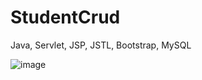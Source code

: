 # StudentCrud
Java, Servlet, JSP, JSTL, Bootstrap, MySQL


![image](https://user-images.githubusercontent.com/90009567/226784330-92b27735-8adc-4793-b9aa-0620eecb3c1c.png)
